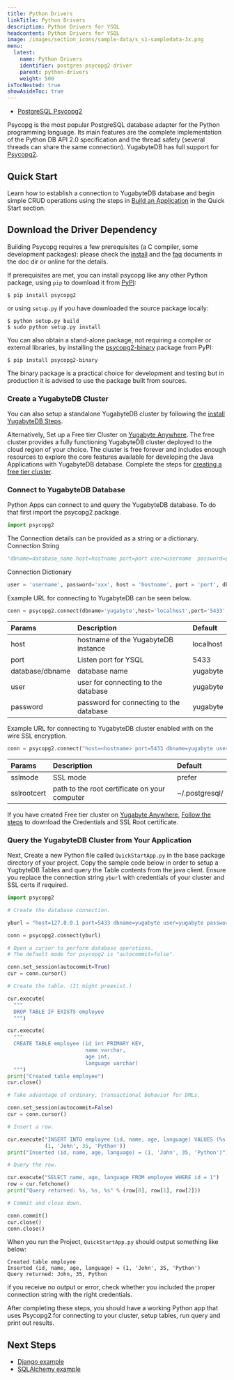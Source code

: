 ```yaml
---
title: Python Drivers
linkTitle: Python Drivers
description: Python Drivers for YSQL
headcontent: Python Drivers for YSQL
image: /images/section_icons/sample-data/s_s1-sampledata-3x.png
menu:
  latest:
    name: Python Drivers
    identifier: postgres-psycopg2-driver
    parent: python-drivers
    weight: 500
isTocNested: true
showAsideToc: true
---
```


<ul class="nav nav-tabs-alt nav-tabs-yb">

  <li >
    <a href="/latest/drivers-orms/python/postgres-psycopg2/" class="nav-link active">
      <i class="icon-postgres" aria-hidden="true"></i>
      PostgreSQL Psycopg2
    </a>
  </li>

</ul>

Psycopg is the most popular PostgreSQL database adapter for the Python programming language. Its main features are the complete implementation of the Python DB API 2.0 specification and the thread safety (several threads can share the same connection). YugabyteDB has full support for [Psycopg2](https://www.psycopg.org/).

## Quick Start

Learn how to establish a connection to YugabyteDB database and begin simple CRUD operations using the steps in [Build an Application](/latest/quick-start/build-apps/python/ysql-psycopg2) in the Quick Start section.

## Download the Driver Dependency

Building Psycopg requires a few prerequisites (a C compiler, some development packages): please check the [install](https://www.psycopg.org/docs/install.html#install-from-source) and the [faq](https://www.psycopg.org/docs/faq.html#faq-compile) documents in the doc dir or online for the details.

If prerequisites are met, you can install psycopg like any other Python package, using ``pip`` to download it from [PyPI](https://pypi.org/project/psycopg2/):
```
$ pip install psycopg2
```
or using ``setup.py`` if you have downloaded the source package locally:
```
$ python setup.py build
$ sudo python setup.py install
```
You can also obtain a stand-alone package, not requiring a compiler or external libraries, by installing the [psycopg2-binary](https://pypi.org/project/psycopg2-binary/) package from PyPI:
```
$ pip install psycopg2-binary
```
The binary package is a practical choice for development and testing but in production it is advised to use the package built from sources.

### Create a YugabyteDB Cluster

You can also setup a standalone YugabyteDB cluster by following the [install YugabyteDB Steps](/latest/quick-start/install/macos).

Alternatively, Set up a Free tier Cluster on [Yugabyte Anywhere](https://www.yugabyte.com/cloud/). The free cluster provides a fully functioning YugabyteDB cluster deployed to the cloud region of your choice. The cluster is free forever and includes enough resources to explore the core features available for developing the Java Applications with YugabyteDB database. Complete the steps for [creating a free tier cluster](latest/yugabyte-cloud/cloud-quickstart/qs-add/).

### Connect to YugabyteDB Database

Python Apps can connect to and query the YugabyteDB database. To do that first import the psycopg2 package. 
```python
import psycopg2
```
The Connection details can be provided as a string or a dictionary.
Connection String

```python
"dbname=database_name host=hostname port=port user=username  password=password"
```
Connection Dictionary
```python
user = 'username', password='xxx', host = 'hostname', port = 'port', dbname = 'database_name'
```

Example URL for connecting to YugabyteDB can be seen below.

```python
conn = psycopg2.connect(dbname='yugabyte',host='localhost',port='5433',user='yugabyte',password='yugabyte')
```

| Params | Description | Default |
| :---------- | :---------- | :------ |
| host  | hostname of the YugabyteDB instance | localhost
| port |  Listen port for YSQL | 5433
| database/dbname | database name | yugabyte
| user | user for connecting to the database | yugabyte
| password | password for connecting to the database | yugabyte

Example URL for connecting to YugabyteDB cluster enabled with on the wire SSL encryption.

```python
conn = psycopg2.connect("host=<hostname> port=5433 dbname=yugabyte user=<username> password=<password> sslmode=verify-full sslrootcert=/Users/my-user/Downloads/root.crt")
```

| Params | Description | Default |
| :---------- | :---------- | :------ |
| sslmode | SSL mode  | prefer
| sslrootcert | path to the root certificate on your computer | ~/.postgresql/

If you have created Free tier cluster on [Yugabyte Anywhere](https://www.yugabyte.com/cloud/), [Follow the steps](/latest/yugabyte-cloud/cloud-connect/connect-applications/) to download the Credentials and SSL Root certificate.

### Query the YugabyteDB Cluster from Your Application

Next, Create a new Python file called `QuickStartApp.py` in the base package directory of your project. Copy the sample code below in order to setup a YugbyteDB Tables and query the Table contents from the java client. Ensure you replace the connection string `yburl` with credentials of your cluster and SSL certs if required.
```python
import psycopg2

# Create the database connection.

yburl = "host=127.0.0.1 port=5433 dbname=yugabyte user=yugabyte password=yugabyte"

conn = psycopg2.connect(yburl)

# Open a cursor to perform database operations.
# The default mode for psycopg2 is "autocommit=false".

conn.set_session(autocommit=True)
cur = conn.cursor()

# Create the table. (It might preexist.)

cur.execute(
  """
  DROP TABLE IF EXISTS employee
  """)

cur.execute(
  """
  CREATE TABLE employee (id int PRIMARY KEY,
                         name varchar,
                         age int,
                         language varchar)
  """)
print("Created table employee")
cur.close()

# Take advantage of ordinary, transactional behavior for DMLs.

conn.set_session(autocommit=False)
cur = conn.cursor()

# Insert a row.

cur.execute("INSERT INTO employee (id, name, age, language) VALUES (%s, %s, %s, %s)",
            (1, 'John', 35, 'Python'))
print("Inserted (id, name, age, language) = (1, 'John', 35, 'Python')")

# Query the row.

cur.execute("SELECT name, age, language FROM employee WHERE id = 1")
row = cur.fetchone()
print("Query returned: %s, %s, %s" % (row[0], row[1], row[2]))

# Commit and close down.

conn.commit()
cur.close()
conn.close()
```
When you run the Project, `QuickStartApp.py` should output something like below:

```text
Created table employee
Inserted (id, name, age, language) = (1, 'John', 35, 'Python')
Query returned: John, 35, Python
```

if you receive no output or error, check whether you included the proper connection string with the right credentials.

After completing these steps, you should have a working Python app that uses Psycopg2 for connecting to your cluster, setup tables, run query and print out results.

## Next Steps

- [Django example](/latest/drivers-orms/python/django/)
- [SQLAlchemy example](/latest/drivers-orms/python/sqlalchemy/)
